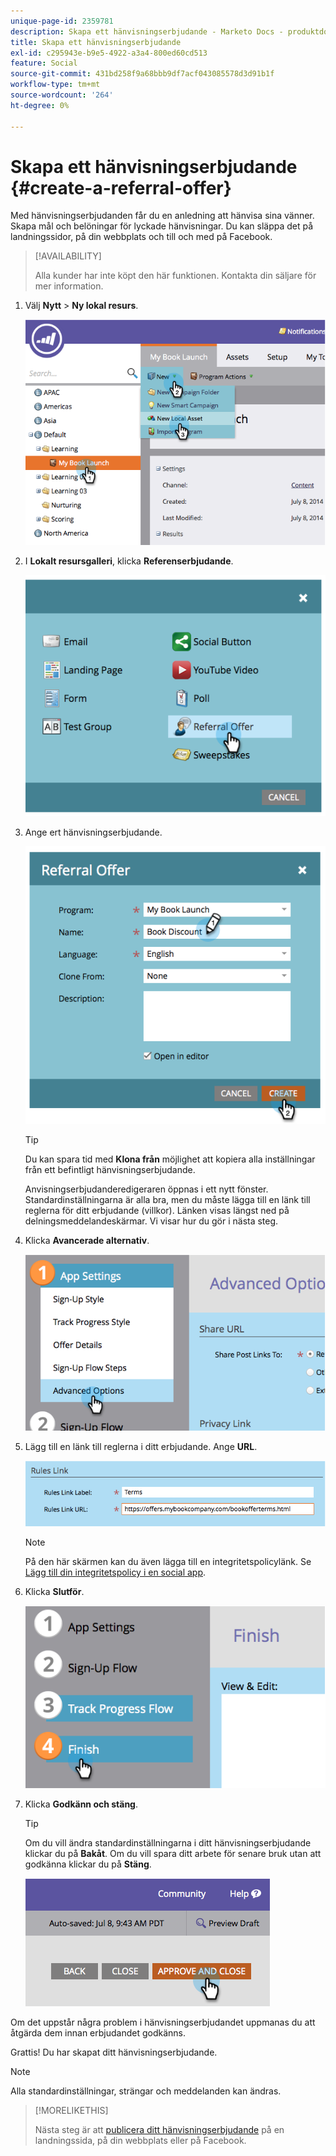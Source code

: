 ```yaml
---
unique-page-id: 2359781
description: Skapa ett hänvisningserbjudande - Marketo Docs - produktdokumentation
title: Skapa ett hänvisningserbjudande
exl-id: c295943e-b9e5-4922-a3a4-800ed60cd513
feature: Social
source-git-commit: 431bd258f9a68bbb9df7acf043085578d3d91b1f
workflow-type: tm+mt
source-wordcount: '264'
ht-degree: 0%

---
```


# Skapa ett hänvisningserbjudande {#create-a-referral-offer}

Med hänvisningserbjudanden får du en anledning att hänvisa sina vänner. Skapa mål och belöningar för lyckade hänvisningar. Du kan släppa det på landningssidor, på din webbplats och till och med på Facebook.

>[!AVAILABILITY]
>
>Alla kunder har inte köpt den här funktionen. Kontakta din säljare för mer information.

1. Välj **Nytt** > **Ny lokal resurs**.

   ![](assets/image2014-9-19-11-3a3-3a23.png)

1. I **Lokalt resursgalleri**, klicka **Referenserbjudande**.

   ![](assets/image2014-9-19-11-3a3-3a31.png)

1. Ange ert hänvisningserbjudande.

   ![](assets/image2014-9-19-11-3a3-3a40.png)

   >[!TIP]
   >
   >Du kan spara tid med **Klona från** möjlighet att kopiera alla inställningar från ett befintligt hänvisningserbjudande.

   Anvisningserbjudanderedigeraren öppnas i ett nytt fönster. Standardinställningarna är alla bra, men du måste lägga till en länk till reglerna för ditt erbjudande (villkor). Länken visas längst ned på delningsmeddelandeskärmar. Vi visar hur du gör i nästa steg.

1. Klicka **Avancerade alternativ**.

   ![](assets/image2014-9-19-11-3a3-3a49.png)

1. Lägg till en länk till reglerna i ditt erbjudande. Ange **URL**.

   ![](assets/image2014-9-19-11-3a3-3a57.png)

   >[!NOTE]
   >
   >På den här skärmen kan du även lägga till en integritetspolicylänk. Se  [Lägg till din integritetspolicy i en social app](/help/marketo/product-docs/demand-generation/social/social-functions/add-your-privacy-policy-to-a-social-app.md).

1. Klicka **Slutför**.

   ![](assets/image2014-9-19-11-3a4-3a4.png)

1. Klicka **Godkänn och stäng**.

   >[!TIP]
   >
   >Om du vill ändra standardinställningarna i ditt hänvisningserbjudande klickar du på **Bakåt**. Om du vill spara ditt arbete för senare bruk utan att godkänna klickar du på **Stäng**.

   ![](assets/image2014-9-19-11-3a4-3a11.png)

Om det uppstår några problem i hänvisningserbjudandet uppmanas du att åtgärda dem innan erbjudandet godkänns.

Grattis! Du har skapat ditt hänvisningserbjudande.

>[!NOTE]
>
>Alla standardinställningar, strängar och meddelanden kan ändras.

>[!MORELIKETHIS]
>
>Nästa steg är att [publicera ditt hänvisningserbjudande](/help/marketo/product-docs/demand-generation/social/referral-offers/publish-a-referral-offer.md) på en landningssida, på din webbplats eller på Facebook.

